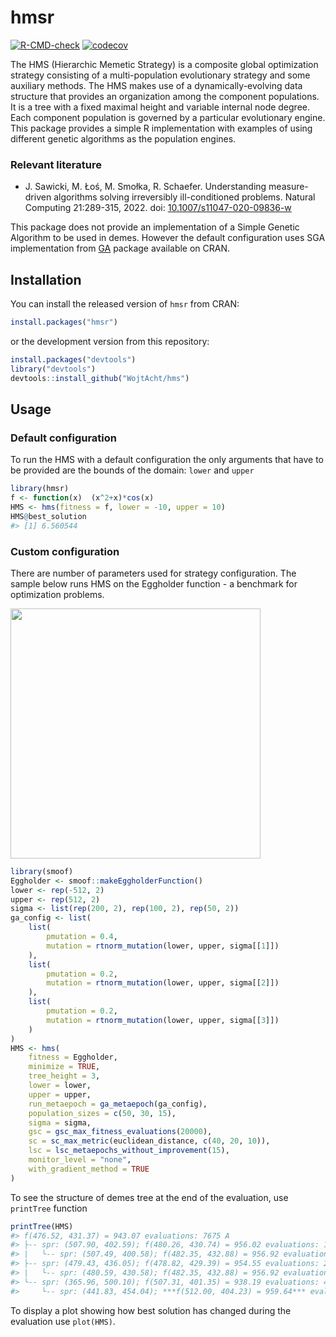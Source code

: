 # hmsr

<!-- badges: start -->

[![R-CMD-check](https://github.com/WojtAcht/hms/workflows/R-CMD-check/badge.svg)](https://github.com/WojtAcht/hms/actions) [![codecov](https://codecov.io/gh/WojtAcht/hms/branch/main/graph/badge.svg?token=Y06UN8TU8U)](https://codecov.io/gh/WojtAcht/hms)

<!-- badges: end -->

The HMS (Hierarchic Memetic Strategy) is a composite global optimization strategy consisting of a multi-population evolutionary strategy and some auxiliary methods. The HMS makes use of a dynamically-evolving data structure that provides an organization among the component populations. It is a tree with a fixed maximal height and variable internal node degree. Each component population is governed by a particular evolutionary engine. This package provides a simple R implementation with examples of using different genetic algorithms as the population engines.

### Relevant literature

-   J. Sawicki, M. Łoś, M. Smołka, R. Schaefer. Understanding measure-driven algorithms solving irreversibly ill-conditioned problems. Natural Computing 21:289-315, 2022. doi: [10.1007/s11047-020-09836-w](https://doi.org/10.1007/s11047-020-09836-w)

This package does not provide an implementation of a Simple Genetic Algorithm to be used in demes. However the default configuration uses SGA implementation from [GA](https://github.com/luca-scr/GA) package available on CRAN.

## Installation

You can install the released version of `hmsr` from CRAN:

``` r
install.packages("hmsr")
```

or the development version from this repository:

``` r
install.packages("devtools")
library("devtools")
devtools::install_github("WojtAcht/hms")
```

## Usage

### Default configuration

To run the HMS with a default configuration the only arguments that have to be provided are the bounds of the domain: `lower` and `upper`

``` r
library(hmsr)
f <- function(x)  (x^2+x)*cos(x)
HMS <- hms(fitness = f, lower = -10, upper = 10)
HMS@best_solution
#> [1] 6.560544
```

### Custom configuration

There are number of parameters used for strategy configuration. The sample below runs HMS on the Eggholder function - a benchmark for optimization problems.

<img src="https://upload.wikimedia.org/wikipedia/commons/thumb/e/e7/Eggholder_function.pdf/page1-1200px-Eggholder_function.pdf.jpg" width="400"/>

``` r
library(smoof)
Eggholder <- smoof::makeEggholderFunction()
lower <- rep(-512, 2)
upper <- rep(512, 2)
sigma <- list(rep(200, 2), rep(100, 2), rep(50, 2))
ga_config <- list(
    list(
        pmutation = 0.4,
        mutation = rtnorm_mutation(lower, upper, sigma[[1]])
    ),
    list(
        pmutation = 0.2,
        mutation = rtnorm_mutation(lower, upper, sigma[[2]])
    ),
    list(
        pmutation = 0.2,
        mutation = rtnorm_mutation(lower, upper, sigma[[3]])
    )
)
HMS <- hms(
    fitness = Eggholder,
    minimize = TRUE,
    tree_height = 3,
    lower = lower,
    upper = upper,
    run_metaepoch = ga_metaepoch(ga_config),
    population_sizes = c(50, 30, 15),
    sigma = sigma,
    gsc = gsc_max_fitness_evaluations(20000),
    sc = sc_max_metric(euclidean_distance, c(40, 20, 10)),
    lsc = lsc_metaepochs_without_improvement(15),
    monitor_level = "none",
    with_gradient_method = TRUE
)
```

To see the structure of demes tree at the end of the evaluation, use `printTree` function

``` r
printTree(HMS)
#> f(476.52, 431.37) = 943.07 evaluations: 7675 A
#> ├-- spr: (507.90, 402.59); f(480.26, 430.74) = 956.02 evaluations: 1955 A
#> |   └-- spr: (507.49, 400.58); f(482.35, 432.88) = 956.92 evaluations: 879 A
#> ├-- spr: (479.43, 436.05); f(478.82, 429.39) = 954.55 evaluations: 2341 A
#> |   └-- spr: (480.59, 430.58); f(482.35, 432.88) = 956.92 evaluations: 1075 A
#> └-- spr: (365.96, 500.10); f(507.31, 401.35) = 938.19 evaluations: 4293 A
#>     └-- spr: (441.83, 454.04); ***f(512.00, 404.23) = 959.64*** evaluations: 2000 A
```

To display a plot showing how best solution has changed during the evaluation use `plot(HMS)`.
